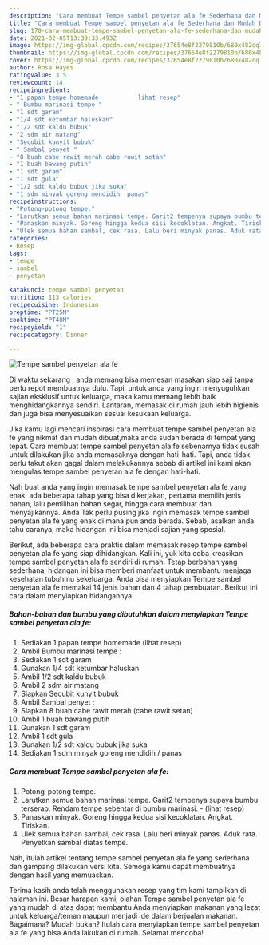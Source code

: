 ```yaml
---
description: "Cara membuat Tempe sambel penyetan ala fe Sederhana dan Mudah Dibuat"
title: "Cara membuat Tempe sambel penyetan ala fe Sederhana dan Mudah Dibuat"
slug: 170-cara-membuat-tempe-sambel-penyetan-ala-fe-sederhana-dan-mudah-dibuat
date: 2021-02-05T13:39:33.493Z
image: https://img-global.cpcdn.com/recipes/37654e8f2279810b/680x482cq70/tempe-sambel-penyetan-ala-fe-foto-resep-utama.jpg
thumbnail: https://img-global.cpcdn.com/recipes/37654e8f2279810b/680x482cq70/tempe-sambel-penyetan-ala-fe-foto-resep-utama.jpg
cover: https://img-global.cpcdn.com/recipes/37654e8f2279810b/680x482cq70/tempe-sambel-penyetan-ala-fe-foto-resep-utama.jpg
author: Rosa Hayes
ratingvalue: 3.5
reviewcount: 14
recipeingredient:
- "1 papan tempe homemade           lihat resep"
- " Bumbu marinasi tempe "
- "1 sdt garam"
- "1/4 sdt ketumbar haluskan"
- "1/2 sdt kaldu bubuk"
- "2 sdm air matang"
- "Secubit kunyit bubuk"
- " Sambal penyet "
- "8 buah cabe rawit merah cabe rawit setan"
- "1 buah bawang putih"
- "1 sdt garam"
- "1 sdt gula"
- "1/2 sdt kaldu bubuk jika suka"
- "1 sdm minyak goreng mendidih  panas"
recipeinstructions:
- "Potong-potong tempe."
- "Larutkan semua bahan marinasi tempe. Garit2 tempenya supaya bumbu terserap. Rendam tempe sebentar di bumbu marinasi.           (lihat resep)"
- "Panaskan minyak. Goreng hingga kedua sisi kecoklatan. Angkat. Tiriskan."
- "Ulek semua bahan sambal, cek rasa. Lalu beri minyak panas. Aduk rata. Penyetkan sambal diatas tempe."
categories:
- Resep
tags:
- tempe
- sambel
- penyetan

katakunci: tempe sambel penyetan 
nutrition: 113 calories
recipecuisine: Indonesian
preptime: "PT25M"
cooktime: "PT48M"
recipeyield: "1"
recipecategory: Dinner

---
```



![Tempe sambel penyetan ala fe](https://img-global.cpcdn.com/recipes/37654e8f2279810b/680x482cq70/tempe-sambel-penyetan-ala-fe-foto-resep-utama.jpg)

Di waktu  sekarang , anda memang bisa memesan masakan siap saji tanpa perlu repot membuatnya dulu. Tapi, untuk anda yang ingin menyuguhkan sajian eksklusif untuk keluarga, maka kamu memang lebih baik menghidangkannya sendiri. Lantaran, memasak di rumah jauh lebih higienis dan juga bisa menyesuaikan sesuai kesukaan keluarga.

Jika kamu lagi mencari inspirasi cara membuat tempe sambel penyetan ala fe yang nikmat dan mudah dibuat,maka anda sudah berada di tempat yang tepat. Cara membuat tempe sambel penyetan ala fe  sebenarnya tidak susah untuk dilakukan jika anda memasaknya dengan hati-hati. Tapi, anda tidak perlu takut akan gagal dalam melakukannya 
sebab di artikel ini kami akan mengulas tempe sambel penyetan ala fe dengan hati-hati.  



Nah buat anda yang ingin memasak tempe sambel penyetan ala fe yang enak, ada beberapa tahap yang bisa dikerjakan, pertama memilih jenis bahan, lalu pemilihan bahan segar, hingga cara membuat dan menyajikannya. Anda Tak perlu pusing jika ingin memasak tempe sambel penyetan ala fe yang enak di mana pun anda berada. Sebab, asalkan anda  tahu caranya, maka hidangan ini bisa menjadi sajian yang spesial.

Berikut, ada beberapa cara praktis  dalam memasak resep tempe sambel penyetan ala fe yang siap dihidangkan. Kali ini, yuk kita coba kreasikan tempe sambel penyetan ala fe sendiri di rumah. Tetap berbahan yang sederhana, hidangan ini bisa memberi manfaat untuk membantu menjaga kesehatan tubuhmu sekeluarga. Anda bisa menyiapkan Tempe sambel penyetan ala fe memakai 14 jenis bahan dan 4 tahap pembuatan. Berikut ini cara dalam menyiapkan hidangannya.

<!--inarticleads1-->

##### Bahan-bahan dan bumbu yang dibutuhkan dalam menyiapkan Tempe sambel penyetan ala fe:

1. Sediakan 1 papan tempe homemade           (lihat resep)
1. Ambil  Bumbu marinasi tempe :
1. Sediakan 1 sdt garam
1. Gunakan 1/4 sdt ketumbar haluskan
1. Ambil 1/2 sdt kaldu bubuk
1. Ambil 2 sdm air matang
1. Siapkan Secubit kunyit bubuk
1. Ambil  Sambal penyet :
1. Siapkan 8 buah cabe rawit merah (cabe rawit setan)
1. Ambil 1 buah bawang putih
1. Gunakan 1 sdt garam
1. Ambil 1 sdt gula
1. Gunakan 1/2 sdt kaldu bubuk jika suka
1. Sediakan 1 sdm minyak goreng mendidih / panas




<!--inarticleads2-->

##### Cara membuat Tempe sambel penyetan ala fe:

1. Potong-potong tempe.
1. Larutkan semua bahan marinasi tempe. Garit2 tempenya supaya bumbu terserap. Rendam tempe sebentar di bumbu marinasi. -           (lihat resep)
1. Panaskan minyak. Goreng hingga kedua sisi kecoklatan. Angkat. Tiriskan.
1. Ulek semua bahan sambal, cek rasa. Lalu beri minyak panas. Aduk rata. Penyetkan sambal diatas tempe.




Nah, itulah artikel tentang  tempe sambel penyetan ala fe  yang sederhana dan gampang dilakukan versi kita. Semoga kamu dapat membuatnya dengan hasil yang memuaskan. 

Terima kasih anda telah menggunakan resep yang tim kami tampilkan di halaman ini. Besar harapan kami, olahan  Tempe sambel penyetan ala fe yang mudah di atas dapat membantu Anda menyiapkan makanan yang lezat untuk keluarga/teman maupun menjadi ide dalam berjualan makanan. Bagaimana? Mudah bukan? Itulah cara menyiapkan tempe sambel penyetan ala fe yang bisa Anda lakukan di rumah. Selamat mencoba!

